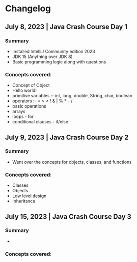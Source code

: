 # Changelog

## July 8, 2023 | Java Crash Course Day 1
### Summary
- Installed IntelliJ Community edition 2023
- JDK 15 (Anything over JDK 8)
- Basic programming logic along with questions
### Concepts covered:
  - Concept of Object
  - Hello world!
  - primitive variables :- int, long, double, String, char, boolean
  - operators :- = > < ! & | % * - /
  - basic operations
  - arrays
  - loops - for
  - conditional clauses - if/else

## July 9, 2023 | Java Crash Course Day 2
### Summary
- Went over the concepts for objects, classes, and functions
### Concepts covered:
- Classes
- Objects
- Low level design
- Inheritance

## July 15, 2023 | Java Crash Course Day 3
### Summary
- 
### Concepts covered:
